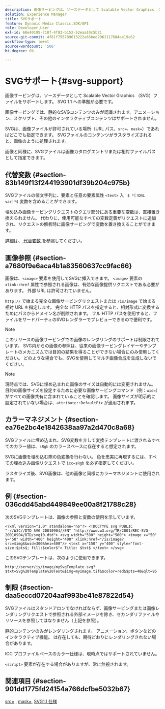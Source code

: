 ```yaml
---
description: 画像サービングは、ソースデータとして Scalable Vector Graphics （SVG）ファイルをサポートします。 SVG 1.1 への準拠が必要です。
solution: Experience Manager
title: SVGサポート
feature: Dynamic Media Classic,SDK/API
role: Developer,User
exl-id: 60e40195-710f-4f03-b152-52eaa10c5b21
source-git-commit: 4f81f755789613222a66bed2961117604ae19e62
workflow-type: tm+mt
source-wordcount: '506'
ht-degree: 0%

---
```


# SVGサポート{#svg-support}

画像サービングは、ソースデータとして Scalable Vector Graphics （SVG）ファイルをサポートします。 SVG 1.1 への準拠が必要です。

画像サービングでは、静的なSVGコンテンツのみが認識されます。アニメーション、スクリプト、その他のインタラクティブコンテンツはサポートされません。

SVGは、画像ファイルが許可されている場所（URL パス、`src=`、`mask=`）であればどこでも指定できます。 SVGファイルのコンテンツがラスタライズされると、画像のように処理されます。

画像と同様に、SVGファイルは画像カタログエントリまたは相対ファイルパスとして指定できます。

## 代替変数 {#section-83b149f13f244193901df39b204c975b}

SVGファイルの値文字列に、要素と任意の要素属性 `<text>` 入 ` $ *[!DNL var]*$` 変数を含めることができます。

埋め込み画像サービングリクエストのクエリ部分にある重要な変数は、直接置き換えられません。 代わりに、使用可能なすべての変数定義がリクエストに追加され、リクエストの解析時に画像サービングで変数を置き換えることができます。

詳細は、[ 代替変数 ](../../../../../is-api/http-ref/image-serving-api-ref/c-http-protocol-reference/c-syntax-and-features/r-is-http-substitution-variables.md#reference-90dc01aba44940e4acdd0c6476e7aa5a) を参照してください。

## 画像参照 {#section-a7680f9e6aca4b1a83560637cc9fac66}

画像は、`<image>` 要素を使用してSVGに挿入できます。 `<image>` 要素の `xlink::href` 属性で参照される画像は、有効な画像提供リクエストである必要があります。 外部 URL は許可されていません。

`http://` で始まる完全な画像サービングリクエストまたは `/is/image` で始まる相対 URL を指定します。 完全な HTTP パスを指定すると、相対形式に変換するためにパスからドメイン名が削除されます。 フル HTTP パスを使用すると、ファイルをサードパーティのSVGレンダラーでプレビューできるので便利です。

>[!NOTE]
>
>このリリースの画像サービングでの画像のレンダリングのサポートは制限されています。 SVG内からの画像の参照は、従来の画像サービングレイヤーやテンプレートのメカニズムでは目的の結果を得ることができない場合にのみ使用してください。 どのような場合でも、SVGを使用してマルチ画像合成を生成しないでください。

>[!NOTE]
>
>現時点では、SVGに埋め込まれた画像のサイズは自動的には変更されません。 目的の画像サイズを設定するために必要な画像サービングコマンド（例：`wid=`）がすべての画像共有に含まれていることを確認します。 画像サイズが明示的に設定されていない場合は、`attribute::DefaultPix` が適用されます。

## カラーマネジメント {#section-ea76e2bc4e1842638aa97a2d470c8a68}

SVGファイルに埋め込まれ、SVG変数を介して変換テンプレートに渡されるすべてのカラー値は、`sRgb` のカラースペースに存在すると想定されます。

SVGに画像を埋め込む際の色変換を行わない。 色を忠実に再現するには、すべての埋め込み画像リクエストで `icc=sRgb` を必ず指定してください。

ラスタライズ後、SVG画像は、他の画像と同様にカラーマネジメントに使用されます。

## 例 {#section-036cdd45abd449849ee00a8f21788c28}

次のSVGテンプレートは、画像の参照と変数の使用を示しています。

`<?xml version="1.0" standalone="no"?> <!DOCTYPE svg PUBLIC "-//W3C//DTD SVG 20010904//EN" "http://www.w3.org/TR/2001/REC-SVG-20010904/DTD/svg10.dtd"> <svg width="500" height="500"> <image x="50" y="50" width="400" height="400" xlink:href="/is/image?src=$img$&wid=300&hei=400"/> <text x="150" y="400" style="font-size:$pts$; fill:$color$"> Title: $txt$ </text> </svg>`

このSVGテンプレートは、次のように使用できます。

`http://server/is/image/mySvgTemplate.svg?$txt=Svg%20Template%20Test&$img=myImage.tif&$color=red&$pts=40&qlt=95`

## 制限 {#section-daa5eccd07204aaf993be41e87822d54}

SVGファイルはスタンドアロンでなければならず、画像サービングまたは画像レンダリングリクエストで参照される外部イメージを除き、セカンダリファイルやリソースを参照してはなりません（上記を参照）。

静的コンテンツのみがレンダリングされます。 アニメーション、ボタンなどのインタラクティブ機能。 は存在しても、期待どおりにレンダリングされない場合があります。

ICC プロファイルベースのカラー仕様は、現時点ではサポートされていません。

`<script>` 要素が存在する場合がありますが、常に無視されます。

## 関連項目 {#section-901dd1775fd24154a766dcfbe5032b67}

[src=](../../../../../is-api/http-ref/image-serving-api-ref/c-http-protocol-reference/c-command-reference/r-src.md#reference-f6506637778c4c69bf106a7924a91ab1) , [mask=](../../../../../is-api/http-ref/image-serving-api-ref/c-http-protocol-reference/c-command-reference/r-mask.md#reference-922254e027404fb890b850e2723ee06e), [SVG1.1 仕様 ](https://www.w3.org/TR/SVG11/)
